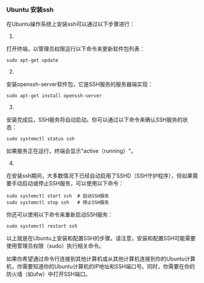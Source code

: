 ### Ubuntu 安装ssh

在Ubuntu操作系统上安装ssh可以通过以下步骤进行：

1. 

   打开终端，以管理员权限运行以下命令来更新软件包列表：

   ```
   sudo apt-get update
   ```

2. 

   安装openssh-server软件包，它是SSH服务的服务器端实现：

   ```
   sudo apt-get install openssh-server
   ```

   

3. 

   安装完成后，SSH服务将自动启动。你可以通过以下命令来确认SSH服务的状态：

   ```
   sudo systemctl status ssh
   ```

   如果服务正在运行，终端会显示"active（running）"。

4. 

   在安装ssh期间，大多数情况下已经自动启用了SSHD（SSH守护程序），但如果需要手动启动或停止SSH服务，可以使用以下命令：

   ```
   sudo systemctl start ssh  # 启动SSH服务
   sudo systemctl stop ssh   # 停止SSH服务
   ```

   

   你还可以使用以下命令来重新启动SSH服务：

   ```
   sudo systemctl restart ssh
   ```

   

以上就是在Ubuntu上安装和配置SSH的步骤。请注意，安装和配置SSH可能需要使用管理员权限（sudo）执行相关命令。

如果你希望通过命令行连接到其他计算机或从其他计算机连接到你的Ubuntu计算机，你需要知道你的Ubuntu计算机的IP地址和SSH端口号。同时，你需要在你的防火墙（如ufw）中打开SSH端口。